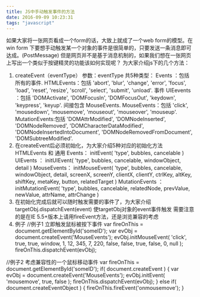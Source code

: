 ```yaml
---
title: JS中手动触发事件的方法
date: 2016-09-09 10:23:31
tags: "javascript"
---
```

如果大家将一张网页看成一个form的话，大致上就成了一个web form的模型。在win form 下要想手动触发某一个对象的事件是很简单的，只要发送一条消息即可达成。(PostMessage) 但是网页并不是基于消息机制的，如果我们想在一张网页上写出一个类似于按键精灵的功能该如何实现呢？
为大家介绍js下的几个方法：

1. createEvent（eventType）
参数：eventType 共5种类型：
    Events ：包括所有的事件. 
          HTMLEvents：包括 'abort', 'blur', 'change', 'error', 'focus', 'load', 'reset', 'resize', 'scroll', 'select', 
                                    'submit', 'unload'. 事件
          UIEevents ：包括 'DOMActivate', 'DOMFocusIn', 'DOMFocusOut', 'keydown', 'keypress', 'keyup'.
                                  间接包含 MouseEvents. 
          MouseEvents：包括 'click', 'mousedown', 'mousemove', 'mouseout', 'mouseover', 'mouseup'. 
          MutationEvents:包括 'DOMAttrModified', 'DOMNodeInserted', 'DOMNodeRemoved', 
                                      'DOMCharacterDataModified', 'DOMNodeInsertedIntoDocument', 
                                      'DOMNodeRemovedFromDocument', 'DOMSubtreeModified'. 
2. 在createEvent后必须初始化，为大家介绍5种对应的初始化方法
  HTMLEvents 和 通用 Events：
            initEvent( 'type', bubbles, cancelable )
    UIEvents ：
                      initUIEvent( 'type', bubbles, cancelable, windowObject, detail )
    MouseEvents： 
                      initMouseEvent( 'type', bubbles, cancelable, windowObject, detail, screenX, screenY, 
                      clientX, clientY, ctrlKey, altKey, shiftKey, metaKey, button, relatedTarget )
    MutationEvents ：
                      initMutationEvent( 'type', bubbles, cancelable, relatedNode, prevValue, newValue, 
                      attrName, attrChange ) 
3. 在初始化完成后就可以随时触发需要的事件了，为大家介绍targetObj.dispatchEvent(event)
    使targetObj对象的event事件触发
  需要注意的是在IE 5.5+版本上请用fireEvent方法，还是浏览兼容的考虑
4. 例子
    //例子1  立即触发鼠标被按下事件
    var fireOnThis = document.getElementById('someID');
        var evObj = document.createEvent('MouseEvents');
        evObj.initMouseEvent( 'click', true, true, window, 1, 12, 345, 7, 220, false, false, true, false, 0, null );
        fireOnThis.dispatchEvent(evObj);

  //例子2  考虑兼容性的一个鼠标移动事件
    var fireOnThis = document.getElementById('someID');
    if( document.createEvent ) 
    {
        var evObj = document.createEvent('MouseEvents');
        evObj.initEvent( 'mousemove', true, false );
        fireOnThis.dispatchEvent(evObj);
    }
  else if( document.createEventObject )
  {
      fireOnThis.fireEvent('onmousemove');
  }

